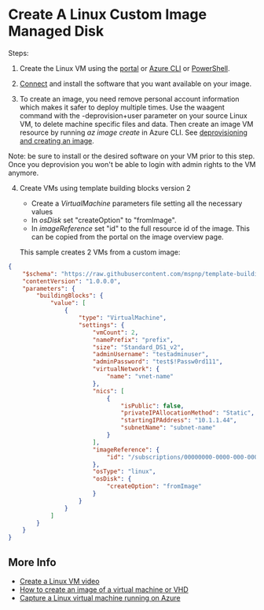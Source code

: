 # Create A Linux Custom Image Managed Disk

Steps:
1. Create the Linux VM using the [portal](https://docs.microsoft.com/en-us/azure/virtual-machines/linux/quick-create-portal) or [Azure CLI](https://docs.microsoft.com/en-us/azure/virtual-machines/linux/quick-create-cli) or [PowerShell](https://docs.microsoft.com/en-us/azure/virtual-machines/linux/quick-create-powershell).

2. [Connect](https://docs.microsoft.com/en-us/azure/virtual-machines/linux/tutorial-manage-vm#connect-to-vm) and install the software that you want available on your image.

3. To create an image, you need remove personal account information which makes it safer to deploy multiple times. Use the waagent command with the -deprovision+user parameter on your source Linux VM, to delete machine specific files and data. Then create an image VM resource by running *az image create* in Azure CLI.
See [deprovisioning and creating an image](https://docs.microsoft.com/en-us/azure/virtual-machines/linux/capture-image).

Note: be sure to install or the desired software on your VM prior to this step. Once you deprovision you won't be able to login with admin rights to the VM anymore.

4. Create VMs using template building blocks version 2
    - Create a *VirtualMachine* parameters file setting all the necessary values
    - In *osDisk* set "createOption" to "fromImage".
    - In *imageReference* set "id" to the full resource id of the image. This can be copied from the portal on the image overview page.

    This sample creates 2 VMs from a custom image:

```JSON
{
    "$schema": "https://raw.githubusercontent.com/mspnp/template-building-blocks/master/schemas/buildingBlocks.json",
    "contentVersion": "1.0.0.0",
    "parameters": {
        "buildingBlocks": {
            "value": [
                {
                    "type": "VirtualMachine",
                    "settings": {
                        "vmCount": 2,
                        "namePrefix": "prefix",
                        "size": "Standard_DS1_v2",
                        "adminUsername": "testadminuser",
                        "adminPassword": "test$!Passw0rd111",
                        "virtualNetwork": {
                            "name": "vnet-name"
                        },
                        "nics": [
                            {
                                "isPublic": false,
                                "privateIPAllocationMethod": "Static",
                                "startingIPAddress": "10.1.1.44",
                                "subnetName": "subnet-name"
                            }
                        ],
                        "imageReference": {
                            "id": "/subscriptions/00000000-0000-000-0000-000000000000/resourceGroups/resource-group-name/providers/Microsoft.Compute/images/linux-img-name"
                        },
                        "osType": "linux",
                        "osDisk": {
                            "createOption": "fromImage"
                        }
                    }
                }
            ]
        }
    }
}
```

## More Info
- [Create a Linux VM video](https://azure.microsoft.com/en-us/resources/videos/create-a-linux-virtual-machine/)
- [How to create an image of a virtual machine or VHD](https://docs.microsoft.com/en-us/azure/virtual-machines/linux/capture-image#step-2-create-vm-image)
- [Capture a Linux virtual machine running on Azure](https://docs.microsoft.com/en-us/azure/virtual-machines/linux/capture-image-nodejs)